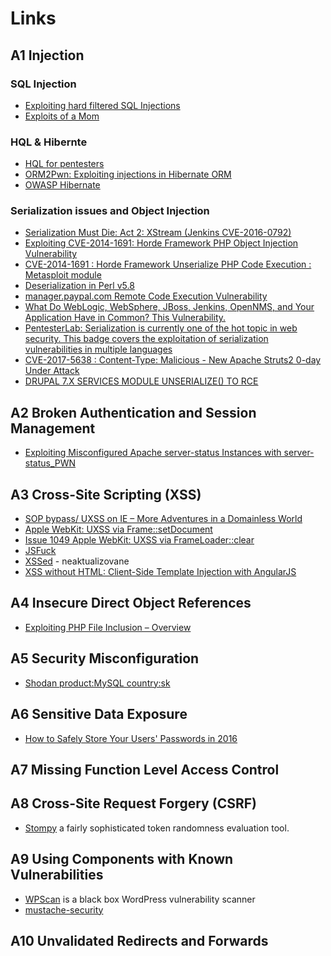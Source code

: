 # Links

## A1 Injection

### SQL Injection
* [Exploiting hard filtered SQL Injections](https://websec.wordpress.com/2010/03/19/exploiting-hard-filtered-sql-injections/)
* [Exploits of a Mom](https://xkcd.com/327/)

### HQL & Hibernte
* [HQL for pentesters](http://blog.h3xstream.com/2014/02/hql-for-pentesters.html)
* [ORM2Pwn: Exploiting injections in Hibernate ORM](https://www.slideshare.net/0ang3el/orm2pwn-exploiting-injections-in-hibernate-orm)
* [OWASP Hibernate](https://www.owasp.org/index.php/Hibernate)

### Serialization issues and Object Injection
* [Serialization Must Die: Act 2: XStream (Jenkins CVE-2016-0792)](https://www.contrastsecurity.com/security-influencers/serialization-must-die-act-2-xstream)
* [Exploiting CVE-2014-1691: Horde Framework PHP Object Injection Vulnerability](http://karmainsecurity.com/exploiting-cve-2014-1691-horde-framework-php-object-injection)
* [CVE-2014-1691 : Horde Framework Unserialize PHP Code Execution : Metasploit module](https://github.com/rapid7/metasploit-framework/blob/master/modules/exploits/unix/webapp/horde_unserialize_exec.rb)
* [Deserialization in Perl v5.8](http://www.agarri.fr/kom/archives/2016/02/06/deserialization_in_perl_v5_8/index.html)
* [manager.paypal.com Remote Code Execution Vulnerability](https://artsploit.blogspot.sk/2016/01/paypal-rce.html)
* [What Do WebLogic, WebSphere, JBoss, Jenkins, OpenNMS, and Your Application Have in Common? This Vulnerability.](https://foxglovesecurity.com/2015/11/06/what-do-weblogic-websphere-jboss-jenkins-opennms-and-your-application-have-in-common-this-vulnerability/)
* [PentesterLab: Serialization is currently one of the hot topic in web security. This badge covers the exploitation of serialization vulnerabilities in multiple languages](https://pentesterlab.com/badges/serialize)
* [CVE-2017-5638 : Content-Type: Malicious - New Apache Struts2 0-day Under Attack](http://blog.talosintelligence.com/2017/03/apache-0-day-exploited.html)
* [DRUPAL 7.X SERVICES MODULE UNSERIALIZE() TO RCE](https://www.ambionics.io/blog/drupal-services-module-rce)


## A2 Broken Authentication and Session Management

* [Exploiting Misconfigured Apache server-status Instances with server-status_PWN](http://blog.mazinahmed.net/2017/01/exploiting-misconfigured-apache-server-status-instances.html)

## A3 Cross-Site Scripting (XSS)

* [SOP bypass/ UXSS on IE – More Adventures in a Domainless World](https://www.brokenbrowser.com/uxss-ie-domainless-world/)
* [Apple WebKit: UXSS via Frame::setDocument](https://bugs.chromium.org/p/project-zero/issues/detail?id=1057)
* [Issue 1049  Apple WebKit: UXSS via FrameLoader::clear](https://bugs.chromium.org/p/project-zero/issues/detail?id=1049)
* [JSFuck](http://www.jsfuck.com/)
* [XSSed](http://www.xssed.com) - neaktualizovane
* [XSS without HTML: Client-Side Template Injection with AngularJS](http://blog.portswigger.net/2016/01/xss-without-html-client-side-template.html)

## A4 Insecure Direct Object References

* [Exploiting PHP File Inclusion – Overview](https://websec.wordpress.com/2010/02/22/exploiting-php-file-inclusion-overview/)

## A5 Security Misconfiguration
* [Shodan product:MySQL country:sk](https://www.shodan.io/search?query=product%3AMySQL+country%3Ask)

## A6 Sensitive Data Exposure

* [How to Safely Store Your Users' Passwords in 2016](https://paragonie.com/blog/2016/02/how-safely-store-password-in-2016)

## A7 Missing Function Level Access Control

## A8 Cross-Site Request Forgery (CSRF)

* [Stompy](http://lcamtuf.coredump.cx/) a fairly sophisticated token randomness evaluation tool.

## A9 Using Components with Known Vulnerabilities

* [WPScan](https://wpscan.org/) is a black box WordPress vulnerability scanner
* [mustache-security](https://code.google.com/archive/p/mustache-security/)

## A10 Unvalidated Redirects and Forwards


